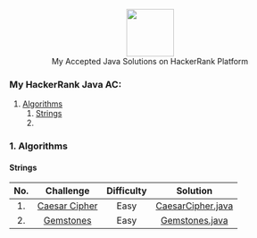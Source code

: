 <p align="center">
    <a href="https://www.hackerrank.com/jagrit_07">
        <img height=85 src="https://d3keuzeb2crhkn.cloudfront.net/hackerrank/assets/styleguide/logo_wordmark-f5c5eb61ab0a154c3ed9eda24d0b9e31.svg">
    </a>
    <br>My Accepted Java Solutions on HackerRank Platform
</p>


### My HackerRank Java AC:
1. [Algorithms](#algorithms)
   1. [Strings](#Strings)
   2.            
  

 ### 1. Algorithms
 ####  Strings

| No. |                                                              Challenge                                                              | Difficulty |                                                                                  Solution                                                                                 |
|:---------:|:-----------------------------------------------------------------------------------------------------------------------------------:|:------:|:-------------------------------------------------------------------------------------------------------------------------------------------------------------------------:|
| 1. | [Caesar Cipher](https://www.hackerrank.com/challenges/caesar-cipher-1/problem)                                                         |   Easy  | [CaesarCipher.java](https://github.com/Jagrit29/HackerRank_Java_Solutions/blob/master/Problem%20Solving/Strings/CaesarCipher.java)                          |
| 2. | [Gemstones](https://www.hackerrank.com/challenges/gem-stones/)                                                         |   Easy  | [Gemstones.java](https://github.com/Jagrit29/HackerRank_Java_Solutions/blob/master/Problem%20Solving/Strings/Gemstones.java)                          |
